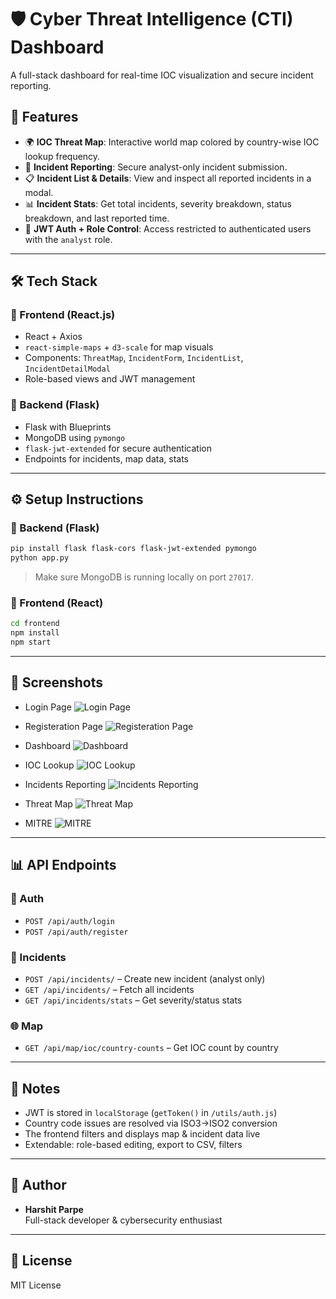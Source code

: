 # 🛡️ Cyber Threat Intelligence (CTI) Dashboard

A full-stack dashboard for real-time IOC visualization and secure incident reporting.

## 🚀 Features

- 🌍 **IOC Threat Map**: Interactive world map colored by country-wise IOC lookup frequency.
- 📝 **Incident Reporting**: Secure analyst-only incident submission.
- 📋 **Incident List & Details**: View and inspect all reported incidents in a modal.
- 📊 **Incident Stats**: Get total incidents, severity breakdown, status breakdown, and last reported time.
- 🔐 **JWT Auth + Role Control**: Access restricted to authenticated users with the `analyst` role.

---

## 🛠️ Tech Stack

### 🔹 Frontend (React.js)

- React + Axios
- `react-simple-maps` + `d3-scale` for map visuals
- Components: `ThreatMap`, `IncidentForm`, `IncidentList`, `IncidentDetailModal`
- Role-based views and JWT management

### 🔹 Backend (Flask)

- Flask with Blueprints
- MongoDB using `pymongo`
- `flask-jwt-extended` for secure authentication
- Endpoints for incidents, map data, stats

---

## ⚙️ Setup Instructions

### 🔸 Backend (Flask)

```bash
pip install flask flask-cors flask-jwt-extended pymongo
python app.py
```

> Make sure MongoDB is running locally on port `27017`.

### 🔸 Frontend (React)

```bash
cd frontend
npm install
npm start
```

---

## 📸 Screenshots

- Login Page
  ![Login Page](screenshots/LoginPage.png)

- Registeration Page
  ![Registeration Page](screenshots/RegisterationPage.png)

- Dashboard
  ![Dashboard](screenshots/Dashboard.png)

- IOC Lookup
  ![IOC Lookup](screenshots/IOCLookup.png)

- Incidents Reporting
  ![Incidents Reporting](screenshots/IncidentReporting.png)

- Threat Map
  ![Threat Map](screenshots/ThreatMap.png)

- MITRE
  ![MITRE](screenshots/MITRE.png)

---

## 📊 API Endpoints

### 🔐 Auth

- `POST /api/auth/login`
- `POST /api/auth/register`

### 📍 Incidents

- `POST /api/incidents/` – Create new incident (analyst only)
- `GET /api/incidents/` – Fetch all incidents
- `GET /api/incidents/stats` – Get severity/status stats

### 🌐 Map

- `GET /api/map/ioc/country-counts` – Get IOC count by country

---

## 🧠 Notes

- JWT is stored in `localStorage` (`getToken()` in `/utils/auth.js`)
- Country code issues are resolved via ISO3→ISO2 conversion
- The frontend filters and displays map & incident data live
- Extendable: role-based editing, export to CSV, filters

---

## 👤 Author

- **Harshit Parpe**  
  Full-stack developer & cybersecurity enthusiast

---

## 📄 License

MIT License
